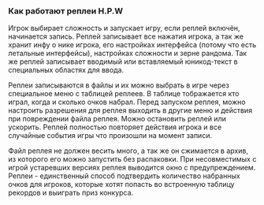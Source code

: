 ### Как работают реплеи H.P.W
Игрок выбирает сложность и запускает игру, если реплей включён, начинается запись. Реплей записывает все нажатия игрока, а так же хранит инфу о нике игрока, его настройках интерфейса (потому что есть летальные интерфейсы), настройках сложности и зерне рандома. Так же реплей записывает вводимый или вставляемый юникод-текст в специальных областях для ввода.

Реплеи записываются в файлы и их можно выбрать в игре через специальное меню с таблицей реплеев. В таблице тображается кто играл, когда и сколько очков набрал. Перед запуском реплея, можно настроить разрешения для реплея выходить в другие меню и действия при повреждении файла реплея. Можно остановить реплей или ускорить. Реплей полностью повторяет действия игрока и все случайные события игры что произошли на момент записи.

Файл реплея не должен весить много, а так же он сжимается в архив, из которого его можно запустить без распаковки. При несовместимых с игрой устаревших версиях реплея выводится окно с предупреждением. Реплеи - единственный способ подтвердить количество набранных очков для игроков, которые хотят попасть во встроенную таблицу рекордов и выиграть приз конкурса.
